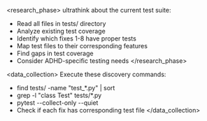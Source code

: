 <research_phase>
ultrathink about the current test suite:
- Read all files in tests/ directory
- Analyze existing test coverage
- Identify which fixes 1-8 have proper tests
- Map test files to their corresponding features
- Find gaps in test coverage
- Consider ADHD-specific testing needs
</research_phase>

<data_collection>
Execute these discovery commands:
- find tests/ -name "test_*.py" | sort
- grep -l "class Test" tests/*.py
- pytest --collect-only --quiet
- Check if each fix has corresponding test file
</data_collection>
